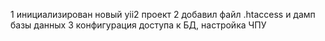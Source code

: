 1   инициализирован новый yii2 проект
2   добавил файл .htaccess и дамп базы данных
3   конфигурация доступа к БД, настройка ЧПУ
